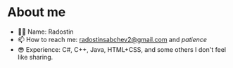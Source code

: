 # About me
- 🐱‍👤 Name: Radostin
- 📫 How to reach me: radostinsabchev2@gmail.com and _patience_
- 😎 Experience: C#, C++, Java, HTML+CSS, and some others I don't feel like sharing.

